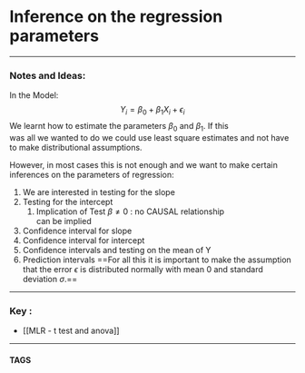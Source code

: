 # Inference on the regression parameters


---
### Notes and Ideas:
In the Model:
$$Y_{i}=\beta_{0}+\beta_{1}X_{i}+\epsilon_{i}$$
We learnt how to estimate the parameters $\beta_{0}$ and $\beta_{1}$. If this  
was all we wanted to do we could use least square  estimates and not have to make distributional assumptions.  
  
However, in most cases this is not enough and we want to  make certain inferences on the parameters of regression:  
  
1. We are interested in testing for the slope  
2. Testing for the intercept
	1. Implication of Test $\beta\neq 0$ : no CAUSAL relationship  
can be implied
3. Confidence interval for slope 
4. Confidence interval for intercept  
5. Confidence intervals and testing on the mean of Y  
6. Prediction intervals
==For all this it is important to make the assumption that the error $\epsilon$ is distributed normally with mean 0 and standard deviation $\sigma$.==


---

### Key :
- [[MLR - t test and anova]]

---
#### TAGS